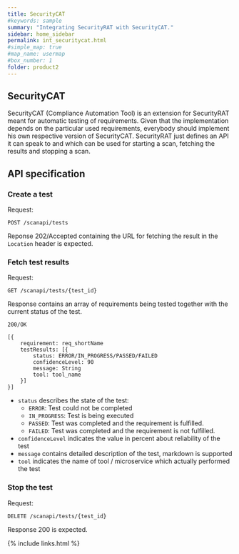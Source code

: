 ```yaml
---
title: SecurityCAT
#keywords: sample
summary: "Integrating SecurityRAT with SecurityCAT."
sidebar: home_sidebar
permalink: int_securitycat.html
#simple_map: true
#map_name: usermap
#box_number: 1
folder: product2
---
```



## SecurityCAT

SecurityCAT (Compliance Automation Tool) is an extension for SecurityRAT meant for automatic testing of requirements. 
Given that the implementation depends on the particular used requirements, everybody should implement his own respective version of SecurityCAT.
SecurityRAT just defines an API it can speak to and which can be used for starting a scan, fetching the results and stopping a scan. 

## API specification

### Create a test 

Request:
```
POST /scanapi/tests
```

Reponse 202/Accepted containing the URL for fetching the result in the ```Location``` header is expected. 

### Fetch test results
Request:
```
GET /scanapi/tests/{test_id}
```

Response contains an array of requirements being tested together with the current status of the test. 
```
200/OK
 
[{
    requirement: req_shortName
    testResults: [{
        status: ERROR/IN_PROGRESS/PASSED/FAILED
        confidenceLevel: 90
        message: String
        tool: tool_name
    }]
}]
```

* ```status``` describes the state of the test:
  * ```ERROR```: Test could not be completed
  * ```IN_PROGRESS```: Test is being executed
  * ```PASSED```: Test was completed and the requirement is fulfilled.
  * ```FAILED```: Test was completed and the requirement is not fulfilled.
* ```confidenceLevel``` indicates the value in percent about reliability of the test
* ```message``` contains detailed description of the test, markdown is supported
* ```tool``` indicates the name of tool / microservice which actually performed the test

### Stop the test
Request:
```
DELETE /scanapi/tests/{test_id}
```

Response 200 is expected. 


{% include links.html %}
